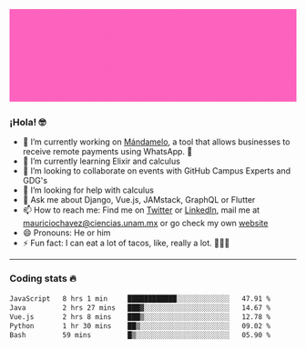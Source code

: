 ![Banner](banner.gif)

### ¡Hola! 🤓

- 🔭 I’m currently working on [Mándamelo](https://www.mandamelo.com.mx/), a tool that allows businesses to receive remote payments using WhatsApp. 🤖
- 🌱 I’m currently learning Elixir and calculus
- 👯 I’m looking to collaborate on events with GitHub Campus Experts and GDG's
- 🤔 I’m looking for help with calculus
- 💬 Ask me about Django, Vue.js, JAMstack, GraphQL or Flutter
- 📫 How to reach me: Find me on [Twitter](https://twitter.com/ultr4nerd) or [LinkedIn](https://www.linkedin.com/in/mauricio-chávez-olea-4b46b7147/), mail me at [mauriciochavez@ciencias.unam.mx](mailto:mauriciochavez@ciencias.unam.mx) or go check my own [website](mauriciochavez.surge.sh)
- 😄 Pronouns: He or him
- ⚡ Fun fact: I can eat a lot of tacos, like, really a lot. 🌮🌮🌮
<!-- 🎙️ I'm releasing weekly episodes on my podcast ["Un Podcast Junior"](https://anchor.fm/un-podcast-junior)-->

---

### Coding stats 🔥

<!--START_SECTION:waka-->
```text
JavaScript   8 hrs 1 min     ████████████░░░░░░░░░░░░░   47.91 % 
Java         2 hrs 27 mins   ███▓░░░░░░░░░░░░░░░░░░░░░   14.67 % 
Vue.js       2 hrs 8 mins    ███▒░░░░░░░░░░░░░░░░░░░░░   12.78 % 
Python       1 hr 30 mins    ██▒░░░░░░░░░░░░░░░░░░░░░░   09.02 % 
Bash         59 mins         █▒░░░░░░░░░░░░░░░░░░░░░░░   05.90 % 
```
<!--END_SECTION:waka-->

